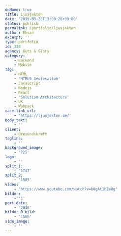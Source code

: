 ```yaml
---
onHome: true
title: Ljusjakten
date: '2019-03-28T13:00:28+00:00'
status: publish
permalink: /portfolio/ljusjakten
author: Ehsan
excerpt: ''
type: portfolio
id: 338
agancy: Guts & Glory
category:
    - Backend
    - Mobile
tag:
    - HTML
    - 'HTML5 Geolocation'
    - Javascript
    - Nodejs
    - React
    - 'Solution Architecture'
    - UX
    - Webpack
case_link_url:
    - 'https://ljusjakten.se/'
body_text:
    - ''
client:
    - Öresundskraft
tagline:
    - ''
background_image:
    - '725'
logo:
    - ''
split_1:
    - '1747'
split_2:
    - '1585'
video:
    - 'https://www.youtube.com/watch?v=bKgAt1hZeUg'
bilder:
    - '1'
port_date:
    - '2018'
bilder_0_bild:
    - '1586'
side_image:
    - ''
---
```

<!DOCTYPE html PUBLIC "-//W3C//DTD HTML 4.0 Transitional//EN" "http://www.w3.org/TR/REC-html40/loose.dtd">
<?xml encoding="UTF-8">
